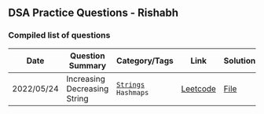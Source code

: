 ## DSA Practice Questions - Rishabh

### Compiled list of questions

| Date | Question Summary | Category/Tags | Link | Solution |
| ---- | ---------------- | -------- | ---- | -------- |
| 2022/05/24 | Increasing Decreasing String | [`Strings`](Strings) `Hashmaps`| [Leetcode](https://leetcode.com/problems/increasing-decreasing-string/) | [File](Strings/increasingDecreasingStrings.py) |